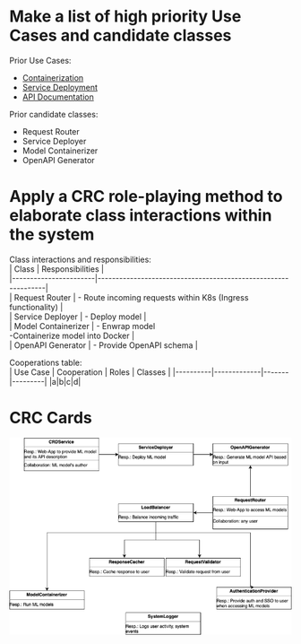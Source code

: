 # Make a list of high priority Use Cases and candidate classes
Prior Use Cases:
- [Containerization](../Task_5/UseCases/8_uc_containerization.puml)
- [Service Deployment](../Task_5/UseCases/9_uc_service_deployment.puml)
- [API Documentation](../Task_5/UseCases/10_uc_documentation.puml)

Prior candidate classes:
- Request Router
- Service Deployer
- Model Containerizer
- OpenAPI Generator

# Apply a CRC role-playing method to elaborate class interactions within the system
Class interactions and responsibilities:  
| Class 		 		| Responsibilities                                              |  
|-----------------------|---------------------------------------------------------------|  
| Request Router 		| - Route incoming requests within K8s (Ingress functionality)  |  
| Service Deployer		| - Deploy model	                                            |  
| Model Containerizer	| - Enwrap model<br>-Containerize model into Docker	            |  
| OpenAPI Generator		| - Provide OpenAPI schema                                      |  


Cooperations table:  
| Use Case | Cooperation | Roles | Classes |
|----------|-------------|-------|---------|
|a|b|c|d|

# CRC Cards
![CRC Card](https://github.com/fanglores/Advanced-Software-Design/blob/master/PracticeTasks/Task_6/res/crc_k8c.png?raw=true)